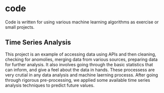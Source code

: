 # code
Code is written for using various machine learning algorithms as exercise or small projects.  
## Time Series Analysis
This project is an example of accessing data using APIs and then cleaning, checking for anomolies, merging data from various sources, preparing data for further analysis. It also involves going through the basic statistics that can inform, and give a feel about the data in hands. These processess are very crutial in any data analysis and machine laerning processs. After going through rigorous pre-processing, we applied some available time series analysis techniques to predict future values. 

